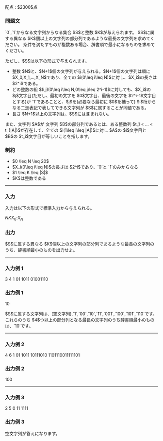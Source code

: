 
<div>

<span>

<span>

<p>
配点 : $2300$点
</p>

<div>

<section>

### **問題文**

<p>
`0`,`1`からなる文字列からなる集合 $S$と整数 $K$が与えられます。
$S$に属する異なる $K$個以上の文字列の部分列であるような最長の文字列を求めてください。
条件を満たすものが複数ある場合、辞書順で最小になるものを求めてください。
</p>

<p>
ただし、$S$は以下の形式で与えられます。
</p>

<ul>

<li>
整数 $N$と、$N+1$個の文字列が与えられる。$N+1$個の文字列は順に $X_0,X_1,...,X_N$であり、全ての $i(0\leq i\leq N)$に対し、$X_i$の長さは $2^i$である。
</li>

<li>
どの整数の組 $(i,j)(0\leq i\leq N,0\leq j\leq 2^i-1)$に対しても、$X_i$の $j$文字目(ただし、最初の文字を $0$文字目、最後の文字を $2^i-1$文字目とする)が `1`であることと、$j$を(必要なら最初に $0$を補って) $i$桁からなる二進表記で表してできる文字列が $S$に属することが同値である。
</li>

<li>
長さ $N+1$以上の文字列は、$S$には含まれない。
</li>

</ul>

<p>
また、文字列 $A$が 文字列 $B$の部分列であるとは、ある整数列 $t_1 < ... < t_{|A|}$が存在して、全ての $i(1\leq i\leq |A|)$に対し $A$の $i$文字目と $B$の $t_i$文字目が等しいことを指します。
</p>

</section>

</div>

<div>

<section>

### **制約**

<ul>

<li>
$0 \leq N \leq 20$
</li>

<li>
$X_i(0\leq i\leq N)$の長さは $2^i$であり、`0`と `1`のみからなる
</li>

<li>
$1 \leq K \leq |S|$
</li>

<li>
$K$は整数である
</li>

</ul>

</section>

</div>

---

<div>

<div>

<section>

### **入力**

<p>
入力は以下の形式で標準入力から与えられる。
</p>

<div>

$N$$K$$X_0$$:$$X_N$
</div>

</section>

</div>

<div>

<section>

### **出力**

<p>
$S$に属する異なる $K$個以上の文字列の部分列であるような最長の文字列のうち、辞書順最小のものを出力せよ。
</p>

</section>

</div>

</div>

---

<div>

<section>

### **入力例 1**

<div>

3 4
1
01
1011
01001110

</div>

</section>

</div>

<div>

<section>

### **出力例 1**

<div>

10

</div>

<p>
$S$に属する文字列は、(空文字列),`1`,`00`,`10`,`11`,`001`,`100`,`101`,`110`です。
これらのうち $4$つ以上の部分列となる最長の文字列のうち辞書順最小のものは、`10`です。
</p>

</section>

</div>

---

<div>

<section>

### **入力例 2**

<div>

4 6
1
01
1011
10111010
1101110011111101

</div>

</section>

</div>

<div>

<section>

### **出力例 2**

<div>

100

</div>

</section>

</div>

---

<div>

<section>

### **入力例 3**

<div>

2 5
0
11
1111

</div>

</section>

</div>

<div>

<section>

### **出力例 3**

<div>


</div>

<p>
空文字列が答えになります。
</p>

</section>

</div>

</span>

</span>

</div>
